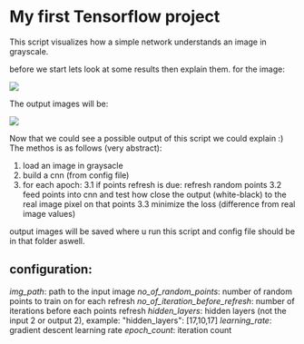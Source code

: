 # My first Tensorflow project
This script visualizes how a simple network understands an image in grayscale.

before we start lets look at some results then explain them.
for the image:  

![](https://i.imgur.com/pHELj2G.jpg")  

The output images will be:   

<img src="/result.gif?raw=true"> 


Now that we could see a possible output of this script we could explain :)
The methos is as follows (very abstract):
1. load an image in graysacle
2. build a cnn (from config file)
3. for each apoch:
	3.1 if points refresh is due: refresh random points
	3.2 feed points into cnn and test how close the output (white-black) to the real image pixel on that points
	3.3 minimize the loss (difference from real image values)

output images will be saved where u run this script and config file should be in that folder aswell.

## configuration:
*img_path*: path to the input image
*no_of_random_points*: number of random points to train on for each refresh
*no_of_iteration_before_refresh*: number of iterations before each points refresh
*hidden_layers*: hidden layers (not the input 2 or output 2), example: "hidden_layers": [17,10,17]
*learning_rate*: gradient descent learning rate
*epoch_count*: iteration count

